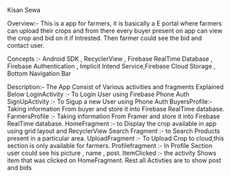 Kisan Sewa


Overview:-
This is  a app for farmers, it is basically a E portal where farmers can upload their crops and from there every buyer present on app can view the crop and  bid on it if Intrested. Then farmer could see the bid and contact user. 


Concepts :- 
Android SDK  , RecyclerView , Firebase RealTime Database , Firebase Authentication ,  Implicit Intend Service,Firebase Cloud Storage , Bottom Navigation Bar


Description:-
The App Consist  of Various activities and fragments Explained Below
LoginActivity  :-  To Login User using Firebase Phone Auth
SignUpActivity :- To Sigup  a new User using Phone Auth
BuyersProfile:- Taking information From buyer and store it into Firebase RealTime database.
FarmersProfile :-  Taking information From Framer and store it into Firebase RealTime database.
HomeFragment :- to Display the crop available in app using grid layout and RecyclerView 
Search Fragment :- to Search Products present in a particular area.
UploadFragment :- To Upload Crop to cloud,this section is only available for farmers.
Profilefragment :- In Profile Section user could see his picture , name , post.
ItemClicked :- the activity Shows item that was clicked on HomeFragment.
Rest all Activties are to show post and bids 

